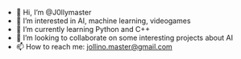 - 👋 Hi, I’m @J0llymaster
- 👀 I’m interested in AI, machine learning, videogames
- 🌱 I’m currently learning Python and C++
- 💞️ I’m looking to collaborate on some interesting projects about AI
- 📫 How to reach me: jollino.master@gmail.com

<!---
J0llymaster/J0llymaster is a ✨ special ✨ repository because its `README.md` (this file) appears on your GitHub profile.
You can click the Preview link to take a look at your changes.
--->
